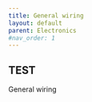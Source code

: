 ```yaml
---
title: General wiring
layout: default
parent: Electronics
#nav_order: 1
---
```

## TEST
General wiring
